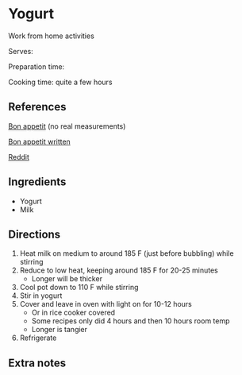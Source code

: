 # Yogurt

Work from home activities

Serves:

Preparation time:

Cooking time: quite a few hours

## References

[Bon appetit](https://www.youtube.com/watch?v=D6IyyFc1RqI&list=WL&index=163) (no real measurements)

[Bon appetit written](https://www.bonappetit.com/recipe/homemade-yogurt)

[Reddit](https://old.reddit.com/r/fermentation/comments/fx6omx/successfully_made_my_first_greek_yogurt_not_as/)

## Ingredients

- Yogurt
- Milk

## Directions

1. Heat milk on medium to around 185 F (just before bubbling) while stirring
2. Reduce to low heat, keeping around 185 F for 20-25 minutes
   - Longer will be thicker
3. Cool pot down to 110 F while stirring
4. Stir in yogurt
5. Cover and leave in oven with light on for 10-12 hours
   - Or in rice cooker covered
   - Some recipes only did 4 hours and then 10 hours room temp
   - Longer is tangier
6. Refrigerate

## Extra notes
